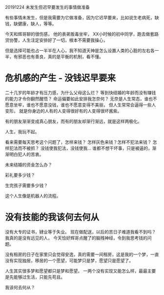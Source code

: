 
20191224 未发生但迟早要发生的事情做准备

有些事情未发生，但是我需要为它做准备，因为它迟早要来，比如说生老病死，缺钱，缺健康，缺人，等等。 

今天和辉哥聊的很伤感， 他的表弟贩毒坐牢， XX小时候的初中同学，跑去做套路贷协警，人生注定安排好了一切，根本不需要我操心，

但是选择可能也占一半半在人心，我不知道天神是怎么设置人类的心脏的左右各一半，有邪恶也有善良，真的是平衡的机制，看不懂。


# 危机感的产生 -  没钱迟早要来

二十几岁的年龄才有压力感，为什么父母这么烂？ 等到快结婚的年龄而没有赚钱的能力才令你翻然醒悟？ 命运偏要如此安排我怎奈何？ 无奈是人生常态，谁也不愿意坐牢，谁也不愿意没钱，谁也不愿意变得不美丽， 但人生常常会逼得一些人变形， 就是你身边的人有的人变得很好有的人变得很坏酱紫。  

有的朋友渐渐变成真心朋友，而有的朋友却渐行渐远，就是这样两极化。  

人生，我玩不起。

看来需要每天思考这个问题了，怎样来钱？ 怎样灰色来钱？怎样不犯法来钱？ 怎样犯法而不被抓？    没钱使我犯法，没钱使我... 谁都不想干坏事，只是被逼的，渐渐明白犯人的苦衷。  

未来结婚的资金怎么办？ 

彩礼要多少钱？

生完孩子需要多少钱？

这个人生像是机器人的流程。

# 没有技能的我该何去何从

没有大专的证书，肄业等于失业。     现在做配送，以后的苦日子难道我看不到吗？ 我真的是没有远见的人，  今天恰好辉哥点醒了的脑残神经，令到我思考钱的问题。

没有租房的日子在家里只会觉得安逸，真的需要一间租房，这是我的一个梦，一直没有实现独居，移居的一个愿望，可能梦只是梦，愿望只是愿望了。 

人生其实很多梦和愿望都只是梦和愿望。  一两个没有实现又能怎么样，最最主要是先能够过生活，只能先苟且。 


我该何去何从？

